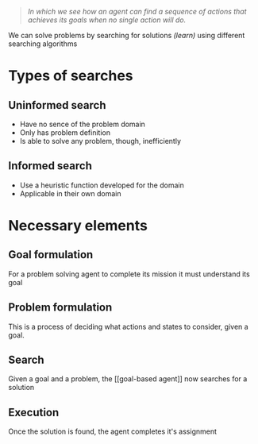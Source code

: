 >*In which we see how an agent can find a sequence of actions that achieves its goals when no single action will do.*

We can solve problems by searching for solutions *(learn)* using different searching algorithms 
# Types of searches
## Uninformed search
- Have no sence of the problem domain
- Only has problem definition
- Is able to solve any problem, though, inefficiently
## Informed search
- Use a heuristic function developed for the domain
- Applicable in their own domain

# Necessary elements
## Goal formulation
For a problem solving agent to complete its mission it must understand its goal
## Problem formulation
This is a process of deciding what actions and states to consider, given a goal.
## Search
Given a goal and a problem, the [[goal-based agent]] now searches for a solution
## Execution
Once the solution is found, the agent completes it's assignment
